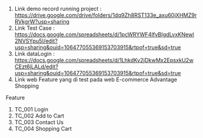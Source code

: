 1. Link demo record running project :  https://drive.google.com/drive/folders/1dq9Zh8RST133e_axu60jXHMZ9rRVkgrW?usp=sharing
2. Link Test Case : https://docs.google.com/spreadsheets/d/1pcWRYWF4lfvBIgdLvxKNewl2NVSYpu5I/edit?usp=sharing&ouid=106477055369153703915&rtpof=true&sd=true
3. Link dataLogin : https://docs.google.com/spreadsheets/d/1LhkdKv2jDkwMx2EpsxkU2wCEzt6jLALd/edit?usp=sharing&ouid=106477055369153703915&rtpof=true&sd=true
4. Link web Feature yang di test pada web E-commerce Advantage Shopping

Feature
1. TC_001 Login
2. TC_002 Add to Cart
3. TC_003 Contact Us
4. TC_004 Shopping Cart



